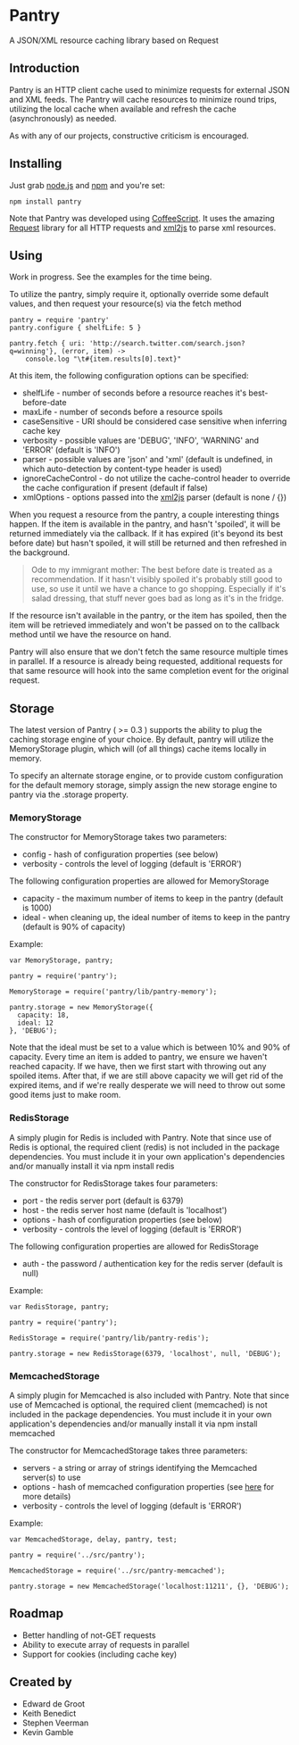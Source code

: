 # Pantry
A JSON/XML resource caching library based on Request

## Introduction

Pantry is an HTTP client cache used to minimize requests for external JSON and XML feeds.  The Pantry will cache resources to minimize round trips, utilizing the local cache when available and refresh the cache (asynchronously) as needed.

As with any of our projects, constructive criticism is encouraged.

## Installing

Just grab [node.js](http://nodejs.org/#download) and [npm](http://github.com/isaacs/npm) and you're set:

	npm install pantry
	
Note that Pantry was developed using [CoffeeScript](http://coffeescript.org).  It uses the amazing [Request](https://github.com/mikeal/request) library for all HTTP requests and [xml2js](https://github.com/Leonidas-from-XIV/node-xml2js) to parse xml resources.

## Using

Work in progress.  See the examples for the time being.

To utilize the pantry, simply require it, optionally override some default values, and then request your resource(s) via the fetch method

	pantry = require 'pantry'
	pantry.configure { shelfLife: 5 }
	
	pantry.fetch { uri: 'http://search.twitter.com/search.json?q=winning'}, (error, item) ->
		console.log "\t#{item.results[0].text}"

At this item, the following configuration options can be specified:

* shelfLife - number of seconds before a resource reaches it's best-before-date
* maxLife - number of seconds before a resource spoils
* caseSensitive - URI should be considered case sensitive when inferring cache key
* verbosity - possible values are 'DEBUG', 'INFO', 'WARNING' and 'ERROR'  (default is 'INFO')
* parser - possible values are 'json' and 'xml'  (default is undefined, in which auto-detection by content-type header is used)
* ignoreCacheControl - do not utilize the cache-control header to override the cache configuration if present (default if false)
* xmlOptions - options passed into the [xml2js](https://github.com/Leonidas-from-XIV/node-xml2js) parser (default is none / {})

When you request a resource from the pantry, a couple interesting things happen.  If the item is available in the pantry, and hasn't 'spoiled', it will be returned immediately via the callback.  If it has expired (it's beyond its best before date) but hasn't spoiled, it will still be returned and then refreshed in the background.

> Ode to my immigrant mother:  The best before date is treated as a recommendation.  If it hasn't visibly spoiled it's probably still good to use, so use it until we have a chance to go shopping.  Especially if it's salad dressing, that stuff never goes bad as long as it's in the fridge.

If the resource isn't available in the pantry, or the item has spoiled, then the item will be retrieved immediately and won't be passed on to the callback method until we have the resource on hand.

Pantry will also ensure that we don't fetch the same resource multiple times in parallel.  If a resource is already being requested, additional requests for that same resource will hook into the same completion event for the original request.

## Storage

The latest version of Pantry ( >= 0.3 ) supports the ability to plug the caching storage engine of your choice.  By default, pantry will utilize the MemoryStorage plugin, which will (of all things) cache items locally in memory.  

To specify an alternate storage engine, or to provide custom configuration for the default memory storage, simply assign the new storage engine to pantry via the .storage property.

### MemoryStorage

The constructor for MemoryStorage takes two parameters:

* config - hash of configuration properties (see below)
* verbosity - controls the level of logging (default is 'ERROR')

The following configuration properties are allowed for MemoryStorage

* capacity - the maximum number of items to keep in the pantry (default is 1000)
* ideal - when cleaning up, the ideal number of items to keep in the pantry (default is 90% of capacity)


Example:

	var MemoryStorage, pantry;

	pantry = require('pantry');

	MemoryStorage = require('pantry/lib/pantry-memory');

	pantry.storage = new MemoryStorage({
	  capacity: 18,
	  ideal: 12
	}, 'DEBUG');

Note that the ideal must be set to a value which is between 10% and 90% of capacity.  Every time an item is added to pantry, we ensure we haven't reached capacity.  If we have, then we first start with throwing out any spoiled items.  After that, if we are still above capacity we will get rid of the expired items, and if we're really desperate we will need to throw out some good items just to make room.

### RedisStorage

A simply plugin for Redis is included with Pantry.  Note that since use of Redis is optional, the required client (redis) is not included in the package dependencies.  You must include it in your own application's dependencies and/or manually install it via npm install redis

The constructor for RedisStorage takes four parameters:

* port - the redis server port (default is 6379)
* host - the redis server host name (default is 'localhost')
* options - hash of configuration properties (see below)
* verbosity - controls the level of logging (default is 'ERROR')

The following configuration properties are allowed for RedisStorage

* auth - the password / authentication key for the redis server (default is null)

Example:

	var RedisStorage, pantry;

	pantry = require('pantry');

	RedisStorage = require('pantry/lib/pantry-redis');

	pantry.storage = new RedisStorage(6379, 'localhost', null, 'DEBUG');

### MemcachedStorage

A simply plugin for Memcached is also included with Pantry.  Note that since use of Memcached is optional, the required client (memcached) is not included in the package dependencies.  You must include it in your own application's dependencies and/or manually install it via npm install memcached

The constructor for MemcachedStorage takes three parameters:

* servers - a string or array of strings identifying the Memcached server(s) to use
* options - hash of memcached configuration properties (see [here](https://github.com/3rd-Eden/node-memcached#readme) for more details)
* verbosity - controls the level of logging (default is 'ERROR')

Example:

	var MemcachedStorage, delay, pantry, test;

	pantry = require('../src/pantry');

	MemcachedStorage = require('../src/pantry-memcached');

	pantry.storage = new MemcachedStorage('localhost:11211', {}, 'DEBUG');
		
## Roadmap

* Better handling of not-GET requests
* Ability to execute array of requests in parallel
* Support for cookies (including cache key)

## Created by

* Edward de Groot
* Keith Benedict
* Stephen Veerman
* Kevin Gamble
